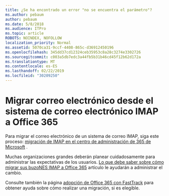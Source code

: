 ```yaml
---
title: ¿Se ha encontrado un error "no se encuentra el parámetro"?
ms.author: pebaum
author: pebaum
ms.date: 5/8/2018
ms.audience: ITPro
ms.topic: article
ROBOTS: NOINDEX, NOFOLLOW
localization_priority: Normal
ms.assetid: 5070ca31-9ccf-4408-865c-d36912450196
ms.openlocfilehash: 345dd37cd12324ceb35953c8a28c3274e3302726
ms.sourcegitcommit: c003a5db7edc3a44fb5b31b46cd45f12b62d172a
ms.translationtype: MT
ms.contentlocale: es-ES
ms.lasthandoff: 02/22/2019
ms.locfileid: "30209250"
---
```

# <a name="migrating-email-from-imap-email-system-to-office-365"></a>Migrar correo electrónico desde el sistema de correo electrónico IMAP a Office 365

Para migrar el correo electrónico de un sistema de correo IMAP, siga este proceso: [migración de IMAP en el centro de administración de 365 de Microsoft](https://support.office.com/article/4682f2e4-f720-4868-91ab-207f5b0c325d) .
  
Muchas organizaciones grandes deberán planear cuidadosamente para administrar las expectativas de los usuarios. [Lo que debe saber sobre cómo migrar sus buzoNES IMAP a Office 365](https://docs.microsoft.com/en-us/Exchange/mailbox-migration/migrating-imap-mailboxes/migrating-imap-mailboxes) artículo le ayudarán a administrar el cambio. 

Consulte también la página [adopción de Office 365 con FastTrack](https://www.microsoft.com/fasttrack/microsoft-365/office-365) para obtener ayuda sobre cómo realizar una migración, si es elegible.
  

